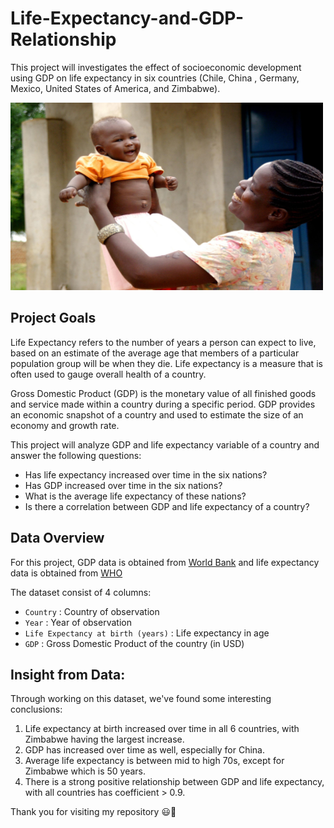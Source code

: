 # Life-Expectancy-and-GDP-Relationship
This project will investigates the effect of socioeconomic development using GDP on life expectancy in six countries (Chile, China , Germany, Mexico, United States of America, and Zimbabwe).

<img src="https://github.com/fikrionii/Life-Expectancy-and-GDP-Relationship/blob/main/life%20expectancy_mother.jpg" width="500" height="300" />

## Project Goals
Life Expectancy refers to the number of years a person can expect to live, based on an estimate of the average age that members of a particular population group will be when they die. Life expectancy is a measure that is often used to gauge overall health of a country.

Gross Domestic Product (GDP) is the monetary value of all finished goods and service made within a country during a specific period. GDP provides an economic snapshot of a country and used to estimate the size of an economy and growth rate.

This project will analyze GDP and life expectancy variable of a country and answer the following questions:
- Has life expectancy increased over time in the six nations?
- Has GDP increased over time in the six nations?
- What is the average life expectancy of these nations?
- Is there a correlation between GDP and life expectancy of a country?

## Data Overview

For this project, GDP data is obtained from [World Bank](https://data.worldbank.org/indicator/NY.GDP.MKTP.CD) and life expectancy data is obtained from [WHO](https://apps.who.int/gho/data/node.main.688)

The dataset consist of 4 columns:
- `Country` : Country of observation
- `Year` : Year of observation
- `Life Expectancy at birth (years)` : Life expectancy in age
- `GDP` : Gross Domestic Product of the country (in USD)

## Insight from Data:
Through working on this dataset, we've found some interesting conclusions:
1. Life expectancy at birth increased over time in all 6 countries, with Zimbabwe having the largest increase.
2. GDP has increased over time as well, especially for China.
3. Average life expectancy is between mid to high 70s, except for Zimbabwe which is 50 years.
4. There is a strong positive relationship between GDP and life expectancy, with all countries has coefficient > 0.9.

Thank you for visiting my repository 😃👏
